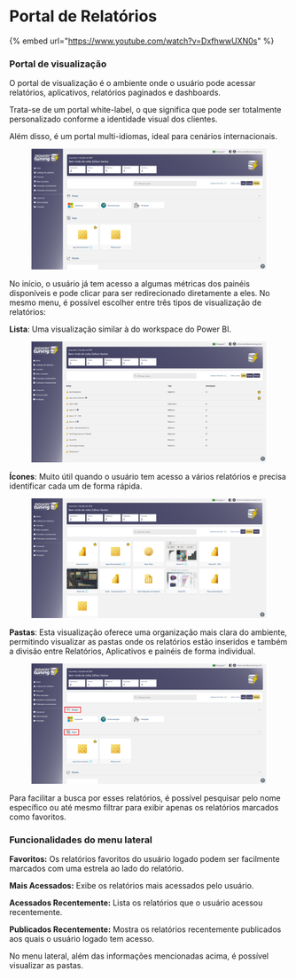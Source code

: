 # Portal de Relatórios

{% embed url="https://www.youtube.com/watch?v=DxfhwwUXN0s" %}

### Portal de visualização

O portal de visualização é o ambiente onde o usuário pode acessar relatórios, aplicativos, relatórios paginados e dashboards.&#x20;

Trata-se de um portal white-label, o que significa que pode ser totalmente personalizado conforme a identidade visual dos clientes.

Além disso, é um portal multi-idiomas, ideal para cenários internacionais.

<figure><img src="../../.gitbook/assets/image (21).png" alt=""><figcaption></figcaption></figure>

No início, o usuário já tem acesso a algumas métricas dos painéis disponíveis e pode clicar para ser redirecionado diretamente a eles. No mesmo menu, é possível escolher entre três tipos de visualização de relatórios:



**Lista**: Uma visualização similar à do workspace do Power BI.

<figure><img src="../../.gitbook/assets/image (22).png" alt=""><figcaption></figcaption></figure>



**Ícones**: Muito útil quando o usuário tem acesso a vários relatórios e precisa identificar cada um de forma rápida.

<figure><img src="../../.gitbook/assets/image (23).png" alt=""><figcaption></figcaption></figure>



**Pastas**: Esta visualização oferece uma organização mais clara do ambiente, permitindo visualizar as pastas onde os relatórios estão inseridos e também a divisão entre Relatórios, Aplicativos e painéis de forma individual.

<figure><img src="../../.gitbook/assets/image (24).png" alt=""><figcaption></figcaption></figure>

Para facilitar a busca por esses relatórios, é possível pesquisar pelo nome específico ou até mesmo filtrar para exibir apenas os relatórios marcados como favoritos.



### Funcionalidades do menu lateral

**Favoritos:** Os relatórios favoritos do usuário logado podem ser facilmente marcados com uma estrela ao lado do relatório.

**Mais Acessados:** Exibe os relatórios mais acessados pelo usuário.

**Acessados Recentemente:** Lista os relatórios que o usuário acessou recentemente.

**Publicados Recentemente:** Mostra os relatórios recentemente publicados aos quais o usuário logado tem acesso.

No menu lateral, além das informações mencionadas acima, é possível visualizar as pastas.
